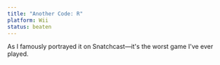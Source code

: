 ```yaml
---
title: "Another Code: R"
platform: Wii
status: beaten
---
```


As I famously portrayed it on Snatchcast—it's the worst game I've ever played.
